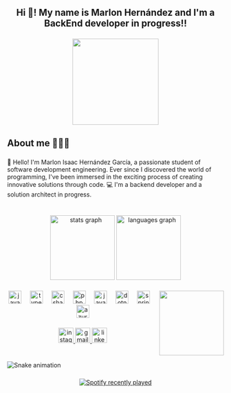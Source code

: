 <h2 align="center">Hi 👋! My name is Marlon Hernández and I'm a BackEnd developer in progress!!</h2>

###

<div align="center">
  <img height="200" src="https://i.imgur.com/hekS4Si.png"  />
</div>

###

<h2 align="left">About me 💁🏽‍♂️</h2>

###

<p align="left">👋 Hello! I'm Marlon Isaac Hernández García, a passionate student of software development engineering. Ever since I discovered the world of programming, I've been immersed in the exciting process of creating innovative solutions through code. 💻 I'm a backend developer and a solution architect in progress.</p>

###
</br>
<div align="center">
  <img src="https://github-readme-stats.vercel.app/api?username=MarlonG1&hide_title=false&hide_rank=false&show_icons=true&include_all_commits=true&count_private=true&disable_animations=false&theme=dracula&locale=en&hide_border=false" height="150" alt="stats graph"  />
  <img src="https://github-readme-stats.vercel.app/api/top-langs?username=MarlonG1&locale=en&hide_title=false&layout=compact&card_width=320&langs_count=5&theme=dracula&hide_border=false" height="150" alt="languages graph"  />
</div>

###

<img align="right" height="150" src="https://i.giphy.com/QjSoXOQIcEXBu.webp"  />

###

<div align="center">
  <img src="https://cdn.jsdelivr.net/gh/devicons/devicon/icons/javascript/javascript-original.svg" height="30" alt="javascript logo"  />
  <img width="12" />
  <img src="https://cdn.jsdelivr.net/gh/devicons/devicon/icons/typescript/typescript-original.svg" height="30" alt="typescript logo"  />
  <img width="12" />
  <img src="https://cdn.jsdelivr.net/gh/devicons/devicon/icons/csharp/csharp-original.svg" height="30" alt="csharp logo"  />
  <img width="12" />
  <img src="https://cdn.jsdelivr.net/gh/devicons/devicon/icons/php/php-original.svg" height="30" alt="php logo"  />
  <img width="12" />
  <img src="https://cdn.jsdelivr.net/gh/devicons/devicon/icons/java/java-original.svg" height="30" alt="java logo"  />
  <img width="12" />
  <img src="https://cdn.jsdelivr.net/gh/devicons/devicon/icons/dotnetcore/dotnetcore-original.svg" height="30" alt="dotnetcore logo"  />
  <img width="12" />
  <img src="https://cdn.jsdelivr.net/gh/devicons/devicon/icons/spring/spring-original.svg" height="30" alt="spring logo"  />
  <img width="12" />
  <img src="https://cdn.jsdelivr.net/gh/devicons/devicon/icons/azure/azure-original.svg" height="30" alt="azure logo"  />
</div>

###

<div>
<div align="center">
  <a href="https://www.instagram.com/marlon.hgarcia/" target="_blank">
    <img src="https://img.shields.io/static/v1?message=Instagram&logo=instagram&label=&color=E4405F&logoColor=white&labelColor=&style=for-the-badge" height="35" alt="instagram logo"  />
  </a>
  <a href="mailto:marlon.hgarciaa@gmail.com" target="_blank">
    <img src="https://img.shields.io/static/v1?message=Gmail&logo=gmail&label=&color=D14836&logoColor=white&labelColor=&style=for-the-badge" height="35" alt="gmail logo"  />
  </a>
  <a href="https://www.linkedin.com/in/marlonhgarcia/" target="_blank">
    <img src="https://img.shields.io/static/v1?message=LinkedIn&logo=linkedin&label=&color=0077B5&logoColor=white&labelColor=&style=for-the-badge" height="35" alt="linkedin logo"  />
  </a>
</div>

###

<br clear="both">

<img src="https://raw.githubusercontent.com/MarlonG1/MarlonG1/output/snake.svg" alt="Snake animation" />

###

<div align="center">
  <a href="https://open.spotify.com/user/97ti5xmzb8mz1n4m5u3dz21ce">
    <img src="https://spotify-recently-played-readme.vercel.app/api?user=97ti5xmzb8mz1n4m5u3dz21ce&count=5" alt="Spotify recently played"  />
  </a>
</div>

###
